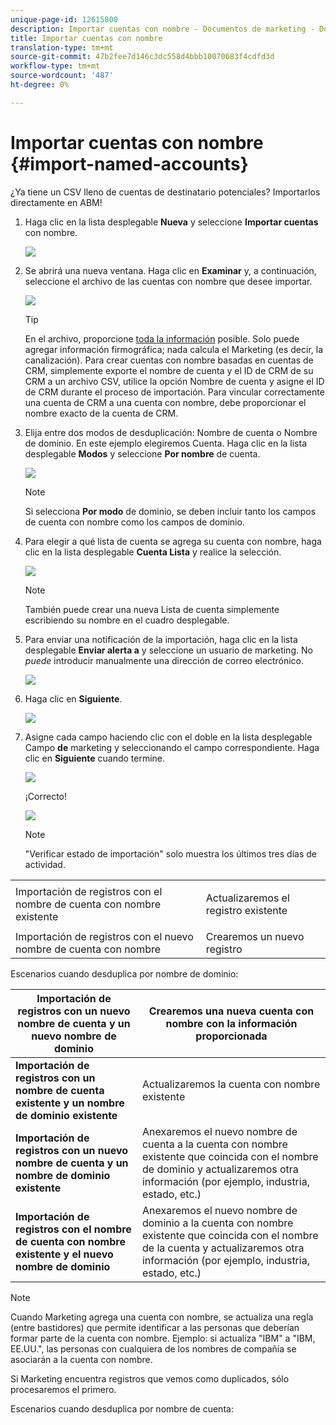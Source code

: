 ```yaml
---
unique-page-id: 12615800
description: Importar cuentas con nombre - Documentos de marketing - Documentación del producto
title: Importar cuentas con nombre
translation-type: tm+mt
source-git-commit: 47b2fee7d146c3dc558d4bbb10070683f4cdfd3d
workflow-type: tm+mt
source-wordcount: '487'
ht-degree: 0%

---
```



# Importar cuentas con nombre {#import-named-accounts}

¿Ya tiene un CSV lleno de cuentas de destinatario potenciales? Importarlos directamente en ABM!

1. Haga clic en la lista desplegable **Nueva** y seleccione **Importar cuentas** con nombre.

   ![](assets/inaone.png)

1. Se abrirá una nueva ventana. Haga clic en **Examinar** y, a continuación, seleccione el archivo de las cuentas con nombre que desee importar.

   ![](assets/inatwo.png)

   >[!TIP]
   >
   >En el archivo, proporcione [toda la información](http://docs.marketo.com/display/DOCS/Named+Account+Overview#NamedAccountOverview-NamedAccountAttributes) posible. Solo puede agregar información firmográfica; nada calcula el Marketing (es decir, la canalización). Para crear cuentas con nombre basadas en cuentas de CRM, simplemente exporte el nombre de cuenta y el ID de CRM de su CRM a un archivo CSV, utilice la opción Nombre de cuenta y asigne el ID de CRM durante el proceso de importación. Para vincular correctamente una cuenta de CRM a una cuenta con nombre, debe proporcionar el nombre exacto de la cuenta de CRM.

1. Elija entre dos modos de desduplicación: Nombre de cuenta o Nombre de dominio. En este ejemplo elegiremos Cuenta. Haga clic en la lista desplegable **Modos** y seleccione **Por nombre** de cuenta.

   ![](assets/inathree.png)

   >[!NOTE]
   >
   >Si selecciona **Por modo** de dominio, se deben incluir tanto los campos de cuenta con nombre como los campos de dominio.

1. Para elegir a qué lista de cuenta se agrega su cuenta con nombre, haga clic en la lista desplegable **Cuenta Lista** y realice la selección.

   ![](assets/inafour.png)

   >[!NOTE]
   >
   >También puede crear una nueva Lista de cuenta simplemente escribiendo su nombre en el cuadro desplegable.

1. Para enviar una notificación de la importación, haga clic en la lista desplegable **Enviar alerta a** y seleccione un usuario de marketing. No *puede* introducir manualmente una dirección de correo electrónico.

   ![](assets/inafive-2.png)

1. Haga clic en **Siguiente**.

   ![](assets/inasix-2.png)

1. Asigne cada campo haciendo clic con el doble en la lista desplegable Campo **de** marketing y seleccionando el campo correspondiente. Haga clic en **Siguiente** cuando termine.

   ![](assets/inaseven.png)

   ¡Correcto!

   ![](assets/inanine.png)

   >[!NOTE]
   >
   >&quot;Verificar estado de importación&quot; solo muestra los últimos tres días de actividad.

<table> 
 <tbody> 
  <tr> 
   <td>Importación de registros con el nombre de cuenta con nombre existente</td> 
   <td><p>Actualizaremos el registro existente</p></td> 
  </tr> 
  <tr> 
   <td>Importación de registros con el nuevo nombre de cuenta con nombre</td> 
   <td>Crearemos un nuevo registro</td> 
  </tr> 
 </tbody> 
</table>

Escenarios cuando desduplica por nombre de dominio:

| **Importación de registros con un nuevo nombre de cuenta y un nuevo nombre de dominio** | Crearemos una nueva cuenta con nombre con la información proporcionada |
|---|---|
| **Importación de registros con un nombre de cuenta existente y un nombre de dominio existente** | Actualizaremos la cuenta con nombre existente |
| **Importación de registros con un nuevo nombre de cuenta y un nombre de dominio existente** | Anexaremos el nuevo nombre de cuenta a la cuenta con nombre existente que coincida con el nombre de dominio y actualizaremos otra información (por ejemplo, industria, estado, etc.) |
| **Importación de registros con el nombre de cuenta con nombre existente y el nuevo nombre de dominio** | Anexaremos el nuevo nombre de dominio a la cuenta con nombre existente que coincida con el nombre de la cuenta y actualizaremos otra información (por ejemplo, industria, estado, etc.) |

>[!NOTE]
>
>Cuando Marketing agrega una cuenta con nombre, se actualiza una regla (entre bastidores) que permite identificar a las personas que deberían formar parte de la cuenta con nombre. Ejemplo: si actualiza &quot;IBM&quot; a &quot;IBM, EE.UU.&quot;, las personas con cualquiera de los nombres de compañía se asociarán a la cuenta con nombre.

Si Marketing encuentra registros que vemos como duplicados, sólo procesaremos el primero.

Escenarios cuando desduplica por nombre de cuenta: